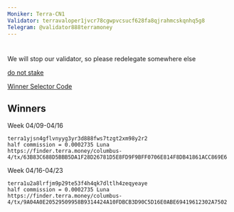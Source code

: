 ```yaml
---
Moniker: Terra-CN1
Validator: terravaloper1jvcr78cgwpvcsucf628fa8qjrahmcskqnhq5g8
Telegram: @validator888terramoney
---
```



# <moniker>

We will stop our validator, so please redelegate somewhere else

[do not stake](https://station.terra.money/validator/terravaloper1jvcr78cgwpvcsucf628fa8qjrahmcskqnhq5g8)

[Winner Selector Code](https://github.com/888terramoney/terra_money)

## Winners
Week 04/09-04/16
```
terra1yjsn4gflvnyyg3yr3d888fws7tzgt2xm98y2r2
half commission = 0.0002735 Luna
https://finder.terra.money/columbus-4/tx/63B83C688D5BBB5DA1F28D26781D5E8FD9F9BFF0706E814F8DB41861ACC869E6
```
Week 04/16-04/23
```
terra1u2a8lrfjm9p29te53f4h4qk7dltlh4zeqyeaye
half commission = 0.0002735 Luna
https://finder.terra.money/columbus-4/tx/9A04A0E20529509958B9314424A10FDBCB3D90C5D16E0ABE69419612302A7502
```

